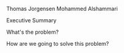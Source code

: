 Thomas Jorgensen
Mohammed Alshammari

Executive Summary


What's the problem?

How are we going to solve this problem?
